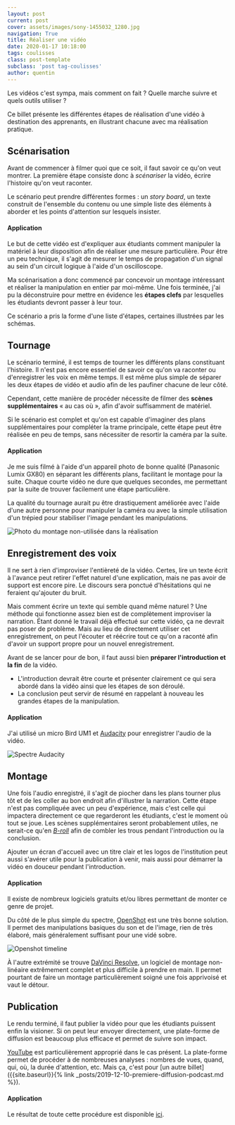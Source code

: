 ```yaml
---
layout: post
current: post
cover: assets/images/sony-1455032_1280.jpg
navigation: True
title: Réaliser une vidéo
date: 2020-01-17 10:18:00
tags: coulisses
class: post-template
subclass: 'post tag-coulisses'
author: quentin
---
```


Les vidéos c'est sympa, mais comment on fait ? Quelle marche suivre et quels outils utiliser ?

Ce billet présente les différentes étapes de réalisation d'une vidéo à destination des apprenants, en illustrant chacune avec ma réalisation pratique.


## Scénarisation

Avant de commencer à filmer quoi que ce soit, il faut savoir ce qu'on veut montrer.
La première étape consiste donc à *scénariser* la vidéo, écrire l'histoire qu'on veut raconter.

Le scénario peut prendre différentes formes : un *story board*, un texte construit de l'ensemble du contenu ou une simple liste des éléments à aborder et les points d'attention sur lesquels insister.


#### Application

Le but de cette vidéo est d'expliquer aux étudiants comment manipuler la matériel à leur disposition afin de réaliser une mesure particulière.
Pour être un peu technique, il s'agit de mesurer le temps de propagation d'un signal au sein d'un circuit logique à l'aide d'un oscilloscope.

Ma scénarisation a donc commencé par concevoir un montage intéressant et réaliser la manipulation en entier par moi-même.
Une fois terminée, j'ai pu la déconstruire pour mettre en évidence les **étapes clefs** par lesquelles les étudiants devront passer à leur tour.

Ce scénario a pris la forme d'une liste d'étapes, certaines illustrées par les schémas.


## Tournage

Le scénario terminé, il est temps de tourner les différents plans constituant l'histoire.
Il n'est pas encore essentiel de savoir ce qu'on va raconter ou d'enregistrer les voix en même temps. Il est même plus simple de séparer les deux étapes de vidéo et audio afin de les paufiner chacune de leur côté.

Cependant, cette manière de procéder nécessite de filmer des **scènes supplémentaires** « au cas où », afin d'avoir suffisamment de matériel.

Si le scénario est complet et qu'on est capable d'imaginer des plans supplémentaires pour compléter la trame principale, cette étape peut être réalisée en peu de temps, sans nécessiter de resortir la caméra par la suite.


#### Application

Je me suis filmé à l'aide d'un appareil photo de bonne qualité (Panasonic Lumix GX80) en séparant les différents plans, facilitant le montage pour la suite.
Chaque courte vidéo ne dure que quelques secondes, me permettant par la suite de trouver facilement une étape particulière.

La qualité du tournage aurait pu être drastiquement améliorée avec l'aide d'une autre personne pour manipuler la caméra ou avec la simple utilisation d'un trépied pour stabiliser l'image pendant les manipulations.

![Photo du montage non-utilisée dans la réalisation](assets/images/realisation-video/protoboard.JPG "Photo du montage non-utilisée dans la réalisation")


## Enregistrement des voix

Il ne sert à rien d'improviser l'entièreté de la vidéo.
Certes, lire un texte écrit à l'avance peut retirer l'effet naturel d'une explication, mais ne pas avoir de support est encore pire. Le discours sera ponctué d'hésitations qui ne feraient qu'ajouter du bruit.

Mais comment écrire un texte qui semble quand même naturel ?
Une méthode qui fonctionne assez bien est de complètement improviser la narration.
Étant donné le travail déjà effectué sur cette vidéo, ça ne devrait pas poser de problème.
Mais au lieu de directement utiliser cet enregistrement, on peut l'écouter et réécrire tout ce qu'on a raconté afin d'avoir un support propre pour un nouvel enregistrement.

Avant de se lancer pour de bon, il faut aussi bien **préparer l'introduction et la fin** de la vidéo.
* L'introduction devrait être courte et présenter clairement ce qui sera abordé dans la vidéo ainsi que les étapes de son déroulé.
* La conclusion peut servir de résumé en rappelant à nouveau les grandes étapes de la manipulation.


#### Application

J'ai utilisé un micro Bird UM1 et [Audacity](https://www.audacityteam.org/) pour enregistrer l'audio de la vidéo.

![Spectre Audacity](assets/images/realisation-video/audacity.png "Audacity")


## Montage

Une fois l'audio enregistré, il s'agit de piocher dans les plans tourner plus tôt et de les coller au bon endroit afin d'illustrer la narration.
Cette étape n'est pas compliquée avec un peu d'expérience, mais c'est celle qui impactera directement ce que regarderont les étudiants, c'est le moment où tout se joue.
Les scènes supplémentaires seront probablement utiles, ne serait-ce qu'en *[B-roll](https://fr.wikipedia.org/wiki/Bobine_B)* afin de combler les trous pendant l'introduction ou la conclusion.

Ajouter un écran d'accueil avec un titre clair et les logos de l'institution peut aussi s'avérer utile pour la publication à venir, mais aussi pour démarrer la vidéo en douceur pendant l'introduction.


#### Application
Il existe de nombreux logiciels gratuits et/ou libres permettant de monter ce genre de projet.

Du côté de le plus simple du spectre, [OpenShot](https://www.openshot.org/fr/download/) est une très bonne solution. Il permet des manipulations basiques du son et de l'image, rien de très élaboré, mais généralement suffisant pour une vidé sobre.

![Openshot timeline](assets/images/realisation-video/openshot.png "Openshot Timeline")

À l'autre extrémité se trouve [DaVinci Resolve](https://www.blackmagicdesign.com/products/davinciresolve/), un logiciel de montage non-linéaire extrêmement complet et plus difficile à prendre en main. Il permet pourtant de faire un montage particulièrement soigné une fois apprivoisé et vaut le détour.


## Publication

Le rendu terminé, il faut publier la vidéo pour que les étudiants puissent enfin la visioner.
Si on peut leur envoyer directement, une plate-forme de diffusion est beaucoup plus efficace et permet de suivre son impact.

[YouTube](https://studio.youtube.com/) est particulièrement approprié dans le cas présent.
La plate-forme permet de procéder à de nombreuses analyses : nombres de vues, quand, qui, où, la durée d'attention, etc.
Mais ça, c'est pour [un autre billet]({{site.baseurl}}{% link _posts/2019-12-10-premiere-diffusion-podcast.md %}).


#### Application

Le résultat de toute cette procédure est disponible [ici](https://youtu.be/5UpnbasZ3ng).